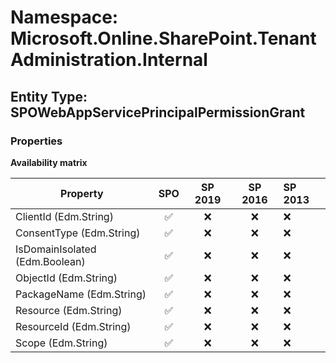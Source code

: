 # Namespace: Microsoft.Online.SharePoint.TenantAdministration.Internal

## Entity Type: SPOWebAppServicePrincipalPermissionGrant

### Properties

**Availability matrix**

Property | SPO | SP 2019 | SP 2016 | SP 2013
----------|:---:|:-------:|:-------:|:-------
ClientId (Edm.String) | ✅ | ❌ | ❌ | ❌
ConsentType (Edm.String) | ✅ | ❌ | ❌ | ❌
IsDomainIsolated (Edm.Boolean) | ✅ | ❌ | ❌ | ❌
ObjectId (Edm.String) | ✅ | ❌ | ❌ | ❌
PackageName (Edm.String) | ✅ | ❌ | ❌ | ❌
Resource (Edm.String) | ✅ | ❌ | ❌ | ❌
ResourceId (Edm.String) | ✅ | ❌ | ❌ | ❌
Scope (Edm.String) | ✅ | ❌ | ❌ | ❌